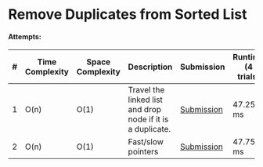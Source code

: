 # Remove Duplicates from Sorted List
#### Attempts:

| # | Time Complexity | Space Complexity | Description | Submission | Runtime (4 trials) | Memory (4 trials) |
| - | ---- | ----- | ----------- | ---------- | ----------------- | ---------------- |
| 1 | O(n) | O(1) | Travel the linked list and drop node if it is a duplicate. | [Submission](https://leetcode.com/problems/remove-duplicates-from-sorted-list/submissions/1109831308) | 47.25 ms | 16.4 MB |
| 2 | O(n) | O(1) | Fast/slow pointers | [Submission](https://leetcode.com/problems/remove-duplicates-from-sorted-list/submissions/1109875865) | 47.75 ms | 16.4 MB |